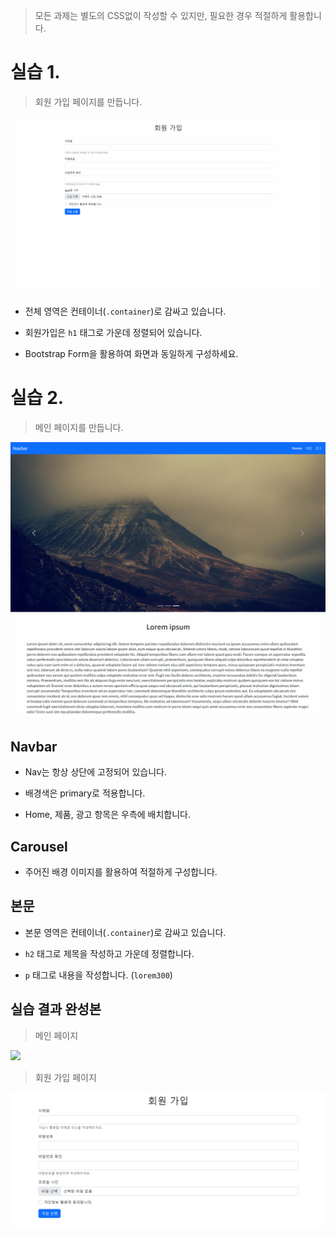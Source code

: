 > 모든 과제는 별도의 CSS없이 작성할 수 있지만, 필요한 경우 적절하게 활용합니다.

# 실습 1.

> 회원 가입 페이지를 만듭니다.

![](실습1.PNG)

* 전체 영역은 컨테이너(`.container`)로 감싸고 있습니다.

* 회원가입은 `h1` 태그로 가운데 정렬되어 있습니다.

* Bootstrap Form을 활용하여 화면과 동일하게 구성하세요.

# 실습 2. 

> 메인 페이지를 만듭니다.

![](실습2.PNG)

## Navbar

* Nav는 항상 상단에 고정되어 있습니다.

* 배경색은 primary로 적용합니다.

* Home, 제품, 광고 항목은 우측에 배치합니다. 

## Carousel

* 주어진 배경 이미지를 활용하여 적절하게 구성합니다.

## 본문

* 본문 영역은 컨테이너(`.container`)로 감싸고 있습니다.

* `h2` 태그로 제목을 작성하고 가운데 정렬합니다.

* `p`  태그로 내용을 작성합니다. (`lorem300`)


## 실습 결과 완성본

> 메인 페이지

![](../../gif/pr02_main_page_animation.gif)

> 회원 가입 페이지

![](../../gif/pr02_signin_animation.gif)